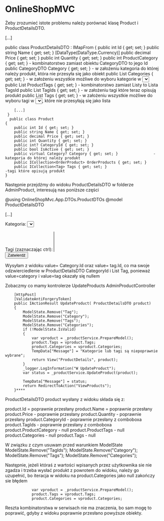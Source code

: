 # OnlineShopMVC

Żeby zrozumieć istote problemu należy porównać klasę Product i ProductDetailsDTO.


 [...]

 
 public class ProductDetailsDTO : IMapFrom<Product>
    {
        public int Id { get; set; }
        public string Name { get; set; }
        [DataType(DataType.Currency)]
        public decimal Price { get; set; }
        public int Quantity { get; set; }
        public int ProductCategory { get; set; }   - kombinatorstwo zamiast obiektu CategoryDTO to jego Id 
        public CategoryDTO Category { get; set; }  - w założeniu kategoria do której należy produkt, która nie przesyła się jako obiekt
        public List<CategoryDTO> Categories { get; set; } - w założeniu wszystkie możliwe do wyboru kategorie w <select></select>
        public List<int> ProductTags { get; set; }  - kombinatorstwo zamiast Listy<TagDTO> to Lista<int> TagsId 
        public List<TagDTO> TagIds { get; set; }   - w założeniu tagi które teraz opisują produkt 
        public List<TagDTO> Tags { get; set; }  - w założeniu wszystkie możliwe do wyboru tagi w <select></select>, które nie przesyłają się jako lista

        [...]
     }
      public class Product
    {
        public int Id { get; set; }
        public string Name { get; set; }
        public decimal Price { get; set; }
        public int Quantity { get; set; }
        public int? CategoryId { get; set; }
        public bool IsActive { get; set; }
        public virtual Category? Category { get; set; }                -kategoria do której należy produkt
        public ICollection<OrderProduct> OrderProducts { get; set; }
        public ICollection<Tag> Tags { get; set; }                               -tagi które opisują produkt
    }

Następnie przejdźmy do widoku ProductDetailsDTO w folderze AdminProduct, interesują nas poniższe części

@using OnlineShopMvc.App.DTOs.ProductDTOs
@model ProductDetailsDTO

[...]

<label for="category">Kategoria:</label>
       <select id="category" asp-for="ProductCategory">
            @foreach (var category in Model.Categories)
            {
                  <option value="@category.Id" selected="@(category.Id == Model.ProductCategory ? "selected" : null)">@category.Name</option>
            }
       </select>
        </div>
        <div>
            <label for="productTags">Tagi (zaznaczając ctrl):</label>
        <select asp-for="ProductTags" multiple>
            @foreach (var tag in Model.Tags)
            {
                <option value="@tag.Id" selected="@(Model.ProductTags.Any(t => t == tag.Id) ? "selected" : null)">@tag.Name</option>
            }
        </select>
        </div>
        <button type="submit">Zatwierdź</button>

Wysyłam z widoku value= Category.Id oraz value= tag.Id, co ma swoje odzwierciedlenie w ProductDetailsDTO CategoryId i List<int> Tag,
ponieważ value=category i value=tag okazały się nullem

Zobaczmy co mamy kontrolerze UpdateProducts AdminProductController

        [HttpPost]
        [ValidateAntiForgeryToken]
        public IActionResult UpdateProduct( ProductDetailsDTO product)
        {
            ModelState.Remove("Tag");
            ModelState.Remove("Category");
            ModelState.Remove("Tags");
            ModelState.Remove("Categories");
            if (!ModelState.IsValid)
            {
                var vproduct = _productService.PrepareModel();
                product.Tags = vproduct.Tags;
                product.Categories = vproduct.Categories;
                TempData["Message"] = "Kategorie lub tagi są niepoprawnie wybrane";
                return View("ProductDetails", product);
            }
            _logger.LogInformation("W UpdateProduct");
            var status = _productService.UpdateProduct(product);
       
            TempData["Message"] = status;
            return RedirectToAction("ViewProducts");
        }****

ProductDetailsDTO product wysłany z widoku składa się z:

product.Id = poprawnie przesłany
product.Name = poprawnie przesłany
product.Price - poprawnie przesłany 
product.Quantity - poprawnie przesłany
product.CategoryId - poprawnie przesłany z comboboxa
product.TagIds - poprawnie przesłany z comboboxa
product.ProductCategory - null
product.ProductTags - null
product.Categories - null
product.Tags - null

W związku z czym usuwam przed warunkiem ModelState 
            ModelState.Remove("TagIds");
            ModelState.Remove("Category");
            ModelState.Remove("Tags");
            ModelState.Remove("Categories");

Następnie, jeżeli któraś z wartości wpisanych przez użytkownika sie nie zgadza i trzeba wysłać produkt z powrotem do widoku, należy go uzupełnić,
bo iteracja w widoku na product.Categories jako null zakończy sie błędem
   
                var vproduct = _productService.PrepareModel();
                product.Tags = vproduct.Tags;
                product.Categories = vproduct.Categories;

Reszta kombinatorstwa w serwisach nie ma znaczenia, bo sam mogę to poprawić, gdyby z widoku poprawnie przesłano powyższe obiekty.
